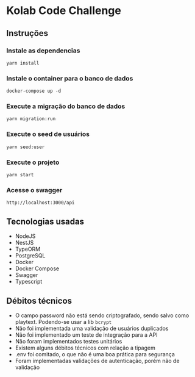 # Kolab Code Challenge

## Instruções
### Instale as dependencias
```
yarn install
```

### Instale o container para o banco de dados
```
docker-compose up -d
```

### Execute a migração do banco de dados
```
yarn migration:run
```

### Execute o seed de usuários
```
yarn seed:user
```

### Execute o projeto
```
yarn start
```

### Acesse o swagger
```
http://localhost:3000/api
```

## Tecnologias usadas
- NodeJS
- NestJS
- TypeORM
- PostgreSQL
- Docker
- Docker Compose
- Swagger
- Typescript

## Débitos técnicos
- O campo password não está sendo criptografado, sendo salvo como playtext. Podendo-se usar a lib <code>bcrypt</code>
- Não foi implementada uma validação de usuários duplicados
- Não foi implementado um teste de integração para a API
- Não foram implementados testes unitários
- Existem alguns débitos técnicos com relação a tipagem
- .env foi comitado, o que não é uma boa prática para segurança
- Foram implementadas validações de autenticação, porém não de validação